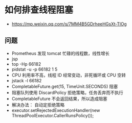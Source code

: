 # 如何排查线程阻塞
- https://mp.weixin.qq.com/s/7MM4B5GDrheeHGsXt-TlOg

## 问题
- Prometheus 发现 tomcat 忙碌的线程数，线性增长
- jsp
- top -Hp 66182
- pidstat -u -p 66182 1 5
- CPU 利用率不高，线程 ID 经常变动，非死循环或 CPU 空转
- jstack -l 66182
- CompletableFuture.get(15, TimeUnit.SECONDS) 阻塞
- 阻塞队列使用 DiscardPolicy 拒绝策略，任务丢弃而不执行
- CompletableFuture 不会返回结果，所以造成阻塞
- 解决办法： 自动定拒绝策略
- executor.setRejectedExecutionHandler(new ThreadPoolExecutor.CallerRunsPolicy());
